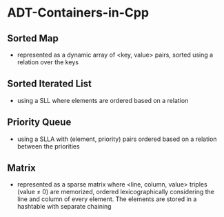 # ADT-Containers-in-Cpp

## Sorted Map

- represented as a dynamic array of <key, value> pairs, sorted using a relation over the keys

## Sorted Iterated List

- using a SLL where elements are ordered based on a relation

## Priority Queue

- using a SLLA with (element, priority) pairs ordered based on a relation between the priorities

## Matrix

- represented as a sparse matrix where <line, column, value> triples (value ≠ 0) are memorized, ordered lexicographically considering the line and column of every element. The elements are stored in a hashtable with separate chaining
